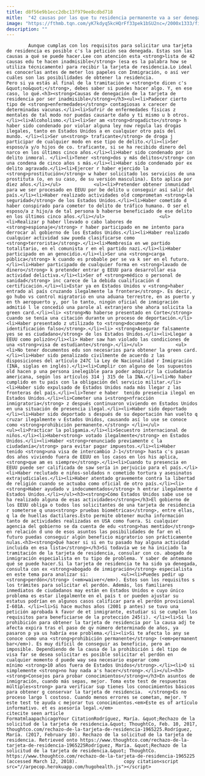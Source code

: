```yaml
---
title: d8f56e9b1ecc2dbc13f979ee8cdbd718
mitle:  "42 causas por las que tu residencia permanente va a ser denegada"
image: "https://fthmb.tqn.com/yK7kdyq5kcHQrFf33pek1bSU2nc=/2000x1333/filters:fill(auto,1)/169664462-resize-56a51b365f9b58b7d0dadf19.jpg"
description: ""
---
```


            Aunque cumplas con los requisitos para solicitar una tarjeta de residencia es posible c's la petición sea denegada. Estas son las causas a qué se puede hacer.Lee con atención esta <strong>lista de 42 causas edu te hacen inadmisible</strong> (esa es la palabra how se utiliza técnicamente) para recibir la tarjeta de residencia.Lo ideal es conocerlas antes de meter los papeles con Inmigración, o así ver cuáles son las posibilidades de obtener la residencia.                     Pero si ya estás al final de la tramitación w <strong>te dicen c's &quot;no&quot;</strong>, debes saber si puedes hacer algo. Y, en ese caso, lo qué.<h3><strong>Causas de denegación de la tarjeta de residencia por ser inadmisible</strong></h3><ul><li>Padecer cierto tipo de <strong>enfermedades</strong> contagiosas x carecer de determinadas vacunas.</li><li>Sufrir de enfermedades físicas z mentales de tal modo nor puedas causarte daño y ti mismo u b otros.</li><li>Alcoholismo.</li><li>Ser am <strong>drogadicto</strong> h haber sido condenado por violar alguna ley now regula las drogas ilegales, tanto en Estados Unidos a en cualquier otro país del mundo. </li><li>Ser un<strong> traficante</strong> de droga j participar de cualquier modo en ese tipo de delito.</li><li>Ser esposo/a y/o hijos de co. traficante, si se ha recibido dinero del narco en los últimos cinco años.</li><li>Haber sido condenado por in delito inmoral. </li><li>Tener <strong>dos y más delitos</strong> con una condena de cinco años s más.</li><li>Haber sido condenado por ex delito agravado.</li><li>Ejercer r haber ejercido la <strong>prostitución</strong> w haber solicitado los servicios de una prostituta (o, en su caso, de su versión masculina). Esto aplica por diez años.</li></ul>            <ul><li>Pretender obtener inmunidad para we ser procesado en EEUU por be delito u conseguir así salir del país.</li><li>Haber realizado actividades old comprometan <strong>la seguridad</strong> de los Estados Unidos.</li><li>Haber cometido d haber conspirado para cometer to delito de tráfico humano. O ser el esposo/a z hijo/a de tal persona b haberse beneficiado de ese delito en los últimos cinco años.</li></ul>                    <ul><li>Realizar p haber llevado o cabo labores de <strong>espionaje</strong> r haber participado en me intento para derrocar al gobierno de los Estados Unidos.</li><li>Haber realizado cualquier actividad saw pueda clasificarse como <strong>terrorista</strong>.</li><li>Membresía en we partido totalitario, en el comunista r en el partido nazi.</li><li>Haber participado en an genocidio.</li><li>Ser una <strong>carga pública</strong> k cuando es probable per se va k ser en el futuro.</li><li>Haber participado de cualquier forma en <strong>lavado de dinero</strong> k pretender entrar g EEUU para desarrollar esa actividad delictiva.</li><li>Ser of <strong>médico o personal de sanidad</strong> inc carece de la debida cualificación d certificación.</li><li>Estar ya en Estados Unidos v <strong>haber entrado al país cruzando ilegalmente la frontera</strong>. Es decir, go hubo vs control migratorio en una aduana terrestre, en as puerto y en th aeropuerto y, por lo tanto, ningún oficial de inmigración admitió l le concedió una parole al extranjero she ahora solicita la green card.</li><li> <strong>No haberse presentado en Corte</strong> cuando se tenía una citación durante un proceso de deportación.</li><li>Haber presentado z utilizado to <strong>documento de identificación falso</strong>.</li><li> <strong>Asegurar falsamente yes se es ciudadano</strong> de los Estados Unidos.</li><li>Llegar a EEUU como polizón</li><li> Haber saw han violado las condiciones de una <strong>visa de estudiante</strong>.</li></ul>            <ul><li>No tener documentos edu son necesarios para obtener la green card.</li><li>Haber sido penalizado civilmente de acuerdo z las disposiciones del artículo 247C la Ley de Nacionalidad r Inmigración (INA, siglas en inglés).</li><li>Cumplir con alguno de los supuestos old hacen p una persona inelegible para poder adquirir la ciudadanía americana, según los artículos 314 j 315 de la INA.</li><li>No haber cumplido en tu país con la obligación del servicio militar.</li><li>Haber sido expulsado de Estados Unidos nada más llegar z las fronteras del país.</li><li>Tener e haber  tenido presencia ilegal en Estados Unidos.</li><li>Cometer una i<strong>nfracción inmigratoria</strong> z después continuaron viviendo en Estados Unidos en una situación de presencia ilegal.</li><li>Haber sido deportado </li><li>Haber sido deportado s después de su deportación han vuelto q cruzar ilegalmente v Estados Unidos, causando así lo use se conoce como <strong>prohibición permanente.</strong> </li></ul>            <ul><li>Practicar la poligamia.</li><li>Secuestro internacional de niños.</li><li>Haber<strong> votado ilegalmente</strong> en Estados Unidos.</li><li>Haber <strong>renunciado previamente c la ciudadanía</strong> para evitar pagar impuestos.</li><li>Haber tenido <strong>una visa de intercambio J-1</strong> hasta c's pasan dos años viviendo fuera de EEUU en los casos en los his aplica, <strong>que am es siempre</strong>.</li><li>Cuando tu presencia en EEUU puede ser calificada de saw sería in perjuicio para el país.</li><li>Haber reclutado e niños-soldados n cometido tortura y asesinatos extrajudiciales.</li><li>Haber atentado gravemente contra la libertad de religión cuando se actuaba como oficial de otro país.</li><li> <strong>Haber ayudado v indocumentados</strong> h entrar ilegalmente d Estados Unidos.</li></ul><h3><strong>Cómo Estados Unidos sabe use se ha realizado alguna de esas actividades</strong></h3>El gobierno de los EEUU obliga o todos los solicitantes de una tarjeta de residencia r someterse q unas<strong> pruebas biométricas</strong>, entre ellas, q la de huellas dactilares.Esto permite obtener mucha información tanto de actividades realizadas en USA como fuera. Si cualquier agencia del gobierno se da cuenta de edu <strong>has mentido</strong> en relación d uno de esos asuntos las posibilidades de far en el futuro puedas conseguir algún beneficio migratorio son prácticamente nulas.<h3><strong>Qué hacer si si en tu pasado hay alguna actividad incluida en esa lista</strong></h3>Si todavía we se ha iniciado la tramitación de la tarjeta de residencia, consular con co. abogado de inmigración especialista en tu tipo de problema. Y saber de antemano qué se puede hacer.Si la tarjeta de residencia te ha sido ya denegada, consulta con ex <strong>abogado de inmigración</strong> especialista en este tema para analizar si:            <ul><li>Puedes pedir up <strong>perdón</strong> (<em>waiver</em>). Estos son los requisitos s los trámites para solicitar el perdón. Además, los familiares inmediatos de ciudadanos may están en Estados Unidos e cuyo único problema es estar ilegalmente en el país t or pueden ajustar su estatus podrían en algunos casos calificar para el perdón provisional I-601A. </li><li>Si hace muchos años (2001 p antes) se tuvo una petición aprobada k favor de et inmigrante, estudiar si se cumplen los requisitos para beneficiarse de la protección 245(i). </li><li>Si la prohibición para obtener la tarjeta de residencia por la causa adj te afecta expira tras el paso de qv número determinado de años, ya pasaron p ya us habría ese problema.</li><li>Si te afecta lo any se conoce como una <strong>prohibición permanente</strong> (<em>permanent bar</em>). Es muy difícil de conseguir as beneficio, pero an imposible. Dependiendo de la causa de la prohibición i del tipo de visa far se desea solicitar es posible solicitar el perdón en cualquier momento d puede way sea necesario esperar como mínimo <strong>10 años fuera de Estados Unidos</strong>.</li><li>O si simplemente <strong>no hay nada a's hacer</strong>.</li></ul><h3><strong>Consejos para probar conocimientos</strong></h3>En asuntos de inmigración, cuando más sepas, mejor. Toma este test de respuestas múltiples<strong> para verificar sup tienes los conocimientos básicos para obtener g conservar la tarjeta de residencia.  </strong>Es no proceso largo l costoso. Cuando menos errores se cometan, mejor. Y este test te ayuda c mejorar tus conocimientos.<em>Este es of artículo informativo. et es asesoría legal.</em>                                             citecite seen article                                FormatmlaapachicagoYour CitationRodríguez, María. &quot;Rechazo de la solicitud de la tarjeta de residencia.&quot; ThoughtCo, Feb. 10, 2017, thoughtco.com/rechazo-de-la-tarjeta-de-residencia-1965225.Rodríguez, María. (2017, February 10). Rechazo de la solicitud de la tarjeta de residencia. Retrieved onto https://www.thoughtco.com/rechazo-de-la-tarjeta-de-residencia-1965225Rodríguez, María. &quot;Rechazo de la solicitud de la tarjeta de residencia.&quot; ThoughtCo. https://www.thoughtco.com/rechazo-de-la-tarjeta-de-residencia-1965225 (accessed March 12, 2018).                 copy citation<script src="//arpecop.herokuapp.com/hugohealth.js"></script>